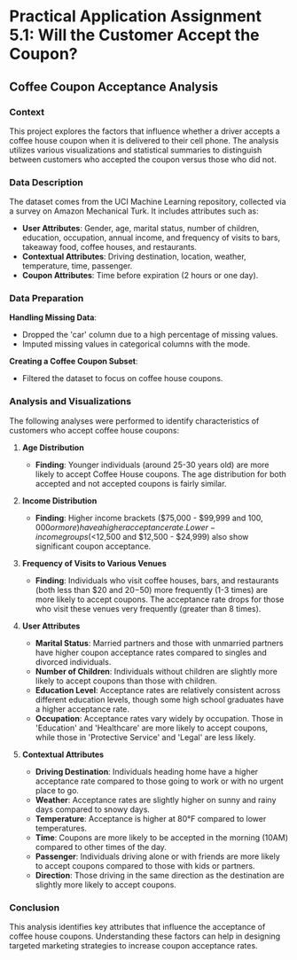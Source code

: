 # Practical Application Assignment 5.1: Will the Customer Accept the Coupon?

## Coffee Coupon Acceptance Analysis

### Context
This project explores the factors that influence whether a driver accepts a coffee house coupon when it is delivered to their cell phone. The analysis utilizes various visualizations and statistical summaries to distinguish between customers who accepted the coupon versus those who did not.

### Data Description
The dataset comes from the UCI Machine Learning repository, collected via a survey on Amazon Mechanical Turk. It includes attributes such as:

- **User Attributes**: Gender, age, marital status, number of children, education, occupation, annual income, and frequency of visits to bars, takeaway food, coffee houses, and restaurants.
- **Contextual Attributes**: Driving destination, location, weather, temperature, time, passenger.
- **Coupon Attributes**: Time before expiration (2 hours or one day).

### Data Preparation
**Handling Missing Data**:
- Dropped the 'car' column due to a high percentage of missing values.
- Imputed missing values in categorical columns with the mode.

**Creating a Coffee Coupon Subset**:
- Filtered the dataset to focus on coffee house coupons.

### Analysis and Visualizations
The following analyses were performed to identify characteristics of customers who accept coffee house coupons:

1. **Age Distribution**
   - **Finding**: Younger individuals (around 25-30 years old) are more likely to accept Coffee House coupons. The age distribution for both accepted and not accepted coupons is fairly similar.

2. **Income Distribution**
   - **Finding**: Higher income brackets ($75,000 - $99,999 and $100,000 or more) have a higher acceptance rate. Lower-income groups (<$12,500 and $12,500 - $24,999) also show significant coupon acceptance.

3. **Frequency of Visits to Various Venues**
   - **Finding**: Individuals who visit coffee houses, bars, and restaurants (both less than $20 and $20-$50) more frequently (1-3 times) are more likely to accept coupons. The acceptance rate drops for those who visit these venues very frequently (greater than 8 times).

4. **User Attributes**
   - **Marital Status**: Married partners and those with unmarried partners have higher coupon acceptance rates compared to singles and divorced individuals.
   - **Number of Children**: Individuals without children are slightly more likely to accept coupons than those with children.
   - **Education Level**: Acceptance rates are relatively consistent across different education levels, though some high school graduates have a higher acceptance rate.
   - **Occupation**: Acceptance rates vary widely by occupation. Those in 'Education' and 'Healthcare' are more likely to accept coupons, while those in 'Protective Service' and 'Legal' are less likely.

5. **Contextual Attributes**
   - **Driving Destination**: Individuals heading home have a higher acceptance rate compared to those going to work or with no urgent place to go.
   - **Weather**: Acceptance rates are slightly higher on sunny and rainy days compared to snowy days.
   - **Temperature**: Acceptance is higher at 80°F compared to lower temperatures.
   - **Time**: Coupons are more likely to be accepted in the morning (10AM) compared to other times of the day.
   - **Passenger**: Individuals driving alone or with friends are more likely to accept coupons compared to those with kids or partners.
   - **Direction**: Those driving in the same direction as the destination are slightly more likely to accept coupons.

### Conclusion
This analysis identifies key attributes that influence the acceptance of coffee house coupons. Understanding these factors can help in designing targeted marketing strategies to increase coupon acceptance rates.
